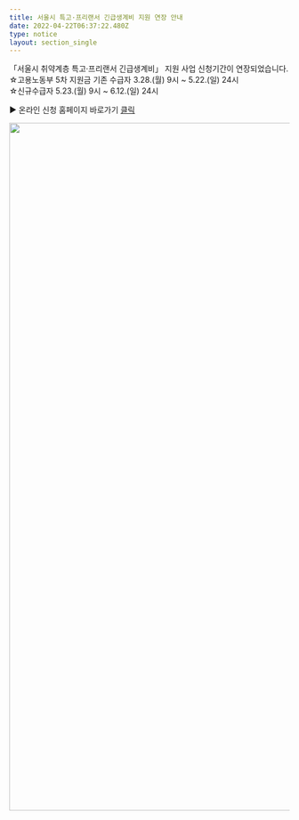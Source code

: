 ```yaml
---
title: 서울시 특고·프리랜서 긴급생계비 지원 연장 안내
date: 2022-04-22T06:37:22.480Z
type: notice
layout: section_single
---
```

<p>「서울시 취약계층 특고&middot;프리랜서 긴급생계비」 지원 사업 신청기간이 연장되었습니다.<br />☆고용노동부 5차 지원금 기존 수급자 3.28.(월) 9시 ~ 5.22.(일) 24시<br />☆신규수급자 5.23.(월) 9시 ~ 6.12.(일) 24시</p>
<p>▶ 온라인 신청 홈페이지 바로가기 <a href="https://worker.seoul.go.kr/main/#first" target="_blank" rel="noopener">클릭</a></p>
<p><img src="https://drive.tiny.cloud/1/engl1s97gj9hrxpoa7eh7z5f05ozxfm1box3nxkh4j7a43ei/5cb13b22-d71c-40e0-972a-788a909474f7" alt="" width="873" height="1236" /></p>
<p>&nbsp;</p>